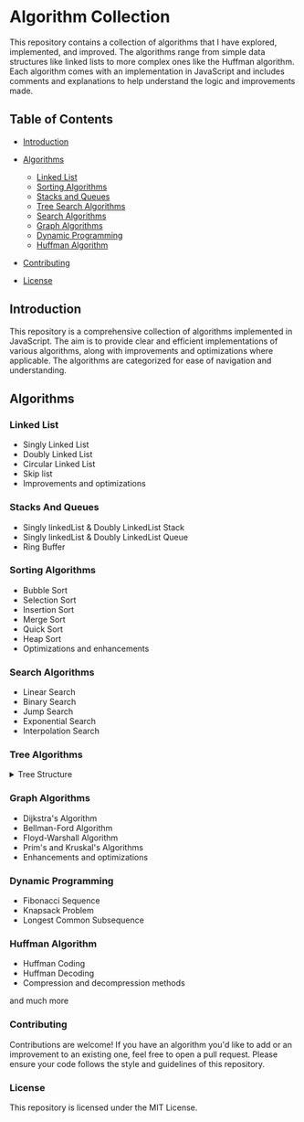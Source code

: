 # Algorithm Collection

This repository contains a collection of algorithms that I have explored, implemented, and improved. The algorithms range from simple data structures like linked lists to more complex ones like the Huffman algorithm. Each algorithm comes with an implementation in JavaScript and includes comments and explanations to help understand the logic and improvements made.

## Table of Contents

- [Introduction](#introduction)
- [Algorithms](#algorithms)
  - [Linked List](#linked-list)
  - [Sorting Algorithms](#sorting-algorithms)
  - [Stacks and Queues](#stacks-and-queues)
  - [Tree Search Algorithms](#tree-algorithms)
  - [Search Algorithms](#search-algorithms)
  - [Graph Algorithms](#graph-algorithms)
  - [Dynamic Programming](#dynamic-programming)
  - [Huffman Algorithm](#huffman-algorithm)
    
- [Contributing](#contributing)
- [License](#license)

## Introduction

This repository is a comprehensive collection of algorithms implemented in JavaScript. The aim is to provide clear and efficient implementations of various algorithms, along with improvements and optimizations where applicable. The algorithms are categorized for ease of navigation and understanding.

## Algorithms

### Linked List

- Singly Linked List
- Doubly Linked List
- Circular Linked List
-  Skip list
- Improvements and optimizations

### Stacks And Queues

- Singly linkedList & Doubly LinkedList Stack
- Singly linkedList & Doubly LinkedList Queue
- Ring Buffer

### Sorting Algorithms

- Bubble Sort
- Selection Sort
- Insertion Sort
- Merge Sort
- Quick Sort
- Heap Sort
- Optimizations and enhancements

### Search Algorithms

- Linear Search
- Binary Search
- Jump Search
- Exponential Search
- Interpolation Search

### Tree Algorithms
<details>
  <summary>Tree Structure </summary>
  
  - Depth-First Search (DFS)
  - Breadth-First Search (BFS) 
  - Self-Balancing Concepts: AVL Tree, Red-Black Tree
  - Multi-Way Trees: 2-3 Tree, 2-3-4 Tree (wip)
  - Advanced Self-Balancing: Splay Tree, Treap(wip)
  - Disk-Based and Range Queries: B-Tree, B+ Tree(wip)
  - Advanced and Specialized: Tango Tree(wip)
    
</details>


### Graph Algorithms

- Dijkstra's Algorithm
- Bellman-Ford Algorithm
- Floyd-Warshall Algorithm
- Prim's and Kruskal's Algorithms
- Enhancements and optimizations



### Dynamic Programming

- Fibonacci Sequence
- Knapsack Problem
- Longest Common Subsequence

### Huffman Algorithm

- Huffman Coding
- Huffman Decoding
- Compression and decompression methods

and much more

### Contributing

Contributions are welcome! If you have an algorithm you'd like to add or an improvement to an existing one, feel free to open a pull request. Please ensure your code follows the style and guidelines of this repository.

### License

This repository is licensed under the MIT License.

